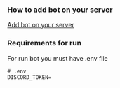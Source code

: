 ### How to add bot on your server
[Add bot on your server](https://buttery-quill-d43.notion.site/Create-discord-bot-manual-1de9e5b6b62e4547926a74f7247d9bc1)

### Requirements for run
For run bot you must have .env file <br>

    # .env 
    DISCORD_TOKEN=
